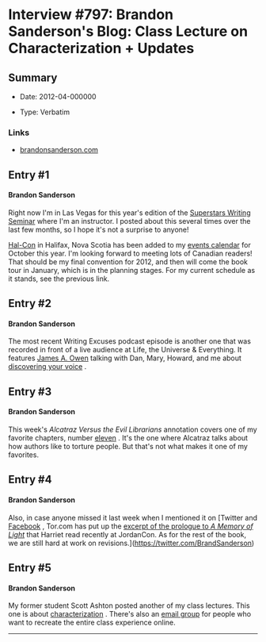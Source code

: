 # Interview #797: Brandon Sanderson's Blog: Class Lecture on Characterization + Updates

## Summary

- Date: 2012-04-000000

- Type: Verbatim

### Links

- [brandonsanderson.com](http://brandonsanderson.com/blog/1083/Class-Lecture-on-Characterization--Updates)


## Entry #1

#### Brandon Sanderson

Right now I'm in Las Vegas for this year's edition of the
[Superstars Writing Seminar](http://www.superstarswritingseminars.com/)
where I'm an instructor. I posted about this several times over the last few months, so I hope it's not a surprise to anyone!

[Hal-Con](http://hal-con.com/)
in Halifax, Nova Scotia has been added to my
[events calendar](http://brandonsanderson.com/events)
for October this year. I'm looking forward to meeting lots of Canadian readers! That should be my final convention for 2012, and then will come the book tour in January, which is in the planning stages. For my current schedule as it stands, see the previous link.

## Entry #2

#### Brandon Sanderson

The most recent Writing Excuses podcast episode is another one that was recorded in front of a live audience at Life, the Universe & Everything. It features
[James A. Owen](http://www.heretherebedragons.net/)
talking with Dan, Mary, Howard, and me about
[discovering your voice](http://www.writingexcuses.com/2012/04/29/)
.

## Entry #3

#### Brandon Sanderson

This week's
*Alcatraz Versus the Evil Librarians*
annotation covers one of my favorite chapters, number
[eleven](http://brandonsanderson.com/annotation/455/Alcatraz-Chapter-Eleven)
. It's the one where Alcatraz talks about how authors like to torture people. But that's not what makes it one of my favorites.

## Entry #4

#### Brandon Sanderson

Also, in case anyone missed it last week when I mentioned it on
[Twitter and
[Facebook](https://www.facebook.com/BrandonSandrson)
, Tor.com has put up the
[excerpt of the prologue to
*A Memory of Light*](http://www.tor.com/stories/2012/04/a-memory-of-light-prologue-excerpt)
that Harriet read recently at JordanCon. As for the rest of the book, we are still hard at work on revisions.](https://twitter.com/BrandSanderson)

## Entry #5

#### Brandon Sanderson

My former student Scott Ashton posted another of my class lectures. This one is about
[characterization](http://www.writeaboutdragons.com/home/brandon_w2012/lecture-4/)
. There's also an
[email group](http://www.writeaboutdragons.com/home/brandon_w2012/)
for people who want to recreate the entire class experience online.


---

